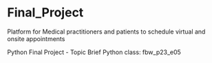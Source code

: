 # Final_Project
Platform for Medical practitioners and patients to schedule virtual and onsite appointments

Python Final Project - Topic Brief
Python class: fbw_p23_e05

